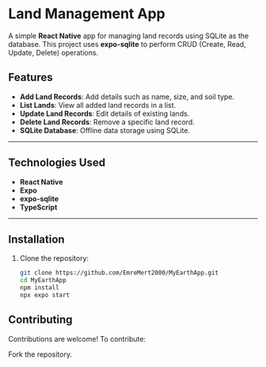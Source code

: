 # Land Management App

A simple **React Native** app for managing land records using SQLite as the database. This project uses **expo-sqlite** to perform CRUD (Create, Read, Update, Delete) operations. 

## Features

- **Add Land Records**: Add details such as name, size, and soil type.
- **List Lands**: View all added land records in a list.
- **Update Land Records**: Edit details of existing lands.
- **Delete Land Records**: Remove a specific land record.
- **SQLite Database**: Offline data storage using SQLite.

---

## Technologies Used

- **React Native**
- **Expo**
- **expo-sqlite**
- **TypeScript**

---

## Installation

1. Clone the repository:
   ```bash
   git clone https://github.com/EmreMert2000/MyEarthApp.git
   cd MyEarthApp
   npm install
   npx expo start

## Contributing
Contributions are welcome! To contribute:

Fork the repository.






